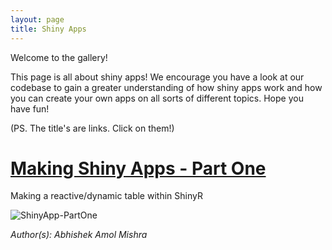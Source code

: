 ```yaml
---
layout: page 
title: Shiny Apps
---
```


Welcome to the gallery! 

This page is all about shiny apps! We encourage you have a look at our codebase to gain a greater understanding of how shiny apps work and how you can create your own apps on all sorts of different topics. Hope you have fun!   

(PS. The title's are links. Click on them!)

# [Making Shiny Apps - Part One](https://github.com/ggshakeR/ggshakeR.github.io/blob/main/Gallery%20Code/ShinyApp-PartOne.R)

Making a reactive/dynamic table within ShinyR

![ShinyApp-PartOne](https://user-images.githubusercontent.com/52009380/180024529-11f47fb3-6727-4a34-a029-94a1f0e14b46.png)

*Author(s): Abhishek Amol Mishra*
